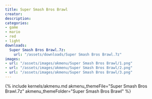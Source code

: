 ```yaml
---
title: Super Smash Bros Brawl
creator: 
description: 
categories:
- game
- mario
- red
- light
downloads:
  Super Smash Bros Brawl.7z:
    url: "/assets/downloads/Super Smash Bros Brawl.7z"
images:
- url: "/assets/images/akmenu/Super Smash Bros Brawl/1.png"
- url: "/assets/images/akmenu/Super Smash Bros Brawl/2.png"
- url: "/assets/images/akmenu/Super Smash Bros Brawl/3.png"
---
```


{% include kernels/akmenu.md akmenu_themeFile="Super Smash Bros Brawl.7z" akmenu_themeFolder="Super Smash Bros Brawl" %}
